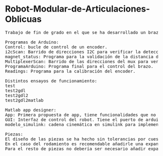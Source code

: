 # Robot-Modular-de-Articulaciones-Oblicuas
<Pre>
Trabajo de fin de grado en el que se ha desarrollado un brazo modular con 6 grados de libertad

Programas de Arduino:
Control: bucle de control de un encoder.
i2cScan: Barrido de direcciones I2C para verificar la detección del multiplexor.
magnet_status: Programa para la validación de la distancia del imán.
MultiplexerScan: Barrido de las direcciones del mux para verificar la conexión de los encoders.
ProgramaArduino: Programa final para el control del brazo.
Readings: Programa para la calibración del encoder.

Distintos ensayos de funcionamiento:
test
test2gdl
test2gdl2
test2gdl2matlab 

Matlab app designer:
App: Primera propuesta de app, tiene funcionalidades que no se llegaron a implementar.
GUI: Interfaz de control del robot. Tiene el puerto de arduino estático, hay que escribirlo a mano en cada caso.
modelo_simulink: cadena cinemática en simulink para implementar simulaciones.

Piezas:
El diseño de las piezas se ha hecho sin tolerancias por cuestiones de tiempo. 
En el caso del rodamiento es recomendable añadirle una expansión horizontal entre -0,1 y -0,2 (según la máquina)
Para el resto de piezas no debería ser necesario añadir expansión horizontal. En cualquier caso yo le puse -0,1 a los segmentos y a la base para que el rodamiento entrase sin problemas.
</Pre>
